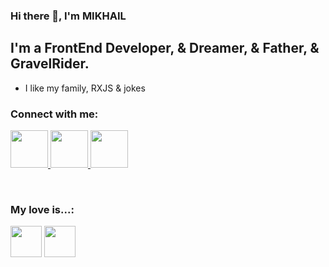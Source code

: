 ### Hi there 👋, I'm MIKHAIL

## I'm a FrontEnd Developer, & Dreamer, & Father, & GravelRider.

- I like my family, RXJS & jokes

### Connect with me:

<p>
<a href="https://www.linkedin.com/in/mikhail-yachnik-91277922b/" target="_blank">
<img width="60px" src="https://cdn-icons-png.flaticon.com/512/145/145807.png"/>
</a>
<a href="https://t.me/krblnj" target="_blank">
<img width="60px" src="https://cdn-icons-png.flaticon.com/512/906/906377.png"/>
</a>
<a href="https://wa.me/48500105229" target="_blank">
<img width="60px" src="https://cdn-icons-png.flaticon.com/512/2504/2504845.png"/>
</a>
</p>
<br/>

### My love is...:

<p>
<img width="50px" src="https://cdn.iconscout.com/icon/free/png-128/angular-3628622-3029847.png"/>
<img width="50px" src="https://seeklogo.com/images/R/rxjs-logo-DD3DF87EEF-seeklogo.com.png"/>

[//]: # (<img width="50px" src="https://cdn.icon-icons.com/icons2/2415/PNG/512/redux_original_logo_icon_146365.png"/>)
[//]: # (<img width="50px" src="https://cdn-icons-png.flaticon.com/512/541/541552.png"/>)
[//]: # (<img width="50px" src="https://cdn-icons-png.flaticon.com/512/5968/5968381.png"/>)
[//]: # (<img width="50px" src="https://cdn-icons-png.flaticon.com/512/733/733553.png"/>)
[//]: # (<img width="50px" src="https://cdn-icons-png.flaticon.com/512/1126/1126012.png"/>)

</p>
<!--
**YACHNIKMIKHAIL/YACHNIKMIKHAIL** is a ✨ _special_ ✨ repository because its `README.md` (this file) appears on your GitHub profile.

Here are s
- 🔭 I’m currently working on ...
- 🌱 I’m currently learning ...
- 👯 I’m looking to collaborate on ...
- 🤔 I’m looking for help with ...
- 💬 Ask me about ...
- 📫 How to reach me: ...
- 😄 Pronouns: ...
- ⚡ Fun fact: ...
-->
